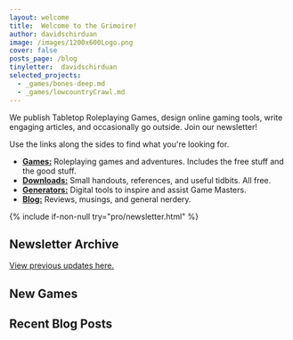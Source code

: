 ```yaml
---
layout: welcome
title:  Welcome to the Grimoire!
author: davidschirduan
image: /images/1200x600Logo.png
cover: false
posts_page: /blog
tinyletter:  davidschirduan
selected_projects:
  - _games/bones-deep.md 
  - _games/lowcountryCrawl.md 
---
```


We publish Tabletop Roleplaying Games, design online gaming tools, write engaging articles, and occasionally go outside. Join our newsletter!

Use the links along the sides to find what you're looking for.

- **[Games:](/games)** Roleplaying games and adventures. Includes the free stuff and the good stuff.
- **[Downloads:](/downloads)** Small handouts, references, and useful tidbits. All free.
- **[Generators:](/generators)** Digital tools to inspire and assist Game Masters.
- **[Blog:](/blog)** Reviews, musings, and general nerdery.

{% include if-non-null try="pro/newsletter.html" %}

## Newsletter Archive
[View previous updates here.](https://tinyletter.com/technicalgrimoire/archive)

## New Games
<!--projects-->

## Recent Blog Posts
<!--posts-->
